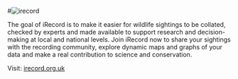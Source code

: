 #![irecord](http://www.brc.ac.uk/irecord/sites/all/themes/irecord/logo.png)

The goal of iRecord is to make it easier for wildlife sightings to be collated, 
checked by experts and made available to support research and decision-making at 
local and national levels.  Join iRecord now to share your sightings with the recording 
community, explore dynamic maps and graphs of your data and make a real contribution
to science and conservation.

Visit: [irecord.org.uk](http://irecord.org.uk)

